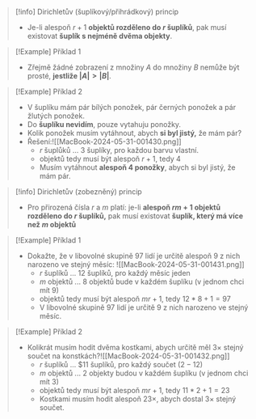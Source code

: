 >[!info] Dirichletův (šuplíkový/přihrádkový) princip
>- Je-li alespoň $r+1$ **objektů rozděleno do $r$ šuplíků**, pak musí existovat **šuplík s nejméně dvěma objekty**.

>[!Example] Příklad 1
>- Zřejmě žádné zobrazení z množiny $A$ do množiny $B$ nemůže být prosté, **jestliže $|A| > |B|$**.

>[!Example] Příklad 2
>- V šuplíku mám pár bílých ponožek, pár černých ponožek a pár žlutých ponožek.
>- Do **šuplíku nevidím**, pouze vytahuju ponožky.
>- Kolik ponožek musím vytáhnout, abych **si byl jistý,** že mám pár?
>- Řešení:![[MacBook-2024-05-31-001430.png]]
>	- $r$ šuplůků ... $3$ šuplíky, pro každou barvu vlastní.
>	- objektů tedy musí být alespoň $r+1$, tedy $4$
>	- Musím vytáhnout **alespoň $4$ ponožky**, abych si byl jistý, že mám pár.

>[!info] Dirichletův (zobezněný) princip
>- Pro přirozená čísla $r$ a $m$ platí: je-li **alespoň $rm+1$ objektů rozděleno do $r$ šuplíků,** pak musí existovat **šuplík, který má více než $m$ objektů**

>[!Example] Příklad 1
>- Dokažte, že v libovolné skupině $97$ lidí je určitě alespoň $9$ z nich narozeno ve stejný měsíc: ![[MacBook-2024-05-31-001431.png]]
>	- $r$ šuplíků ... $12$ šuplíků, pro každý měsíc jeden
>	- $m$ objektů ... $8$ objektů bude v každém šuplíku (v jednom chci mít $9$)
>	- objektů tedy musí být alespoň $mr+1$, tedy $12 * 8 + 1 = 97$
>	- V libovolné skupině $97$ lidí je určitě $9$ z nich narozeno ve stejný měsíc.

>[!Example] Příklad 2
>- Kolikrát musím hodit dvěma kostkami, abych určitě měl $3\times$ stejný součet na konstkách?![[MacBook-2024-05-31-001432.png]]
>	- $r$ šuplíků ... $11 šuplíků, pro každý součet $(2 - 12)$
>	- $m$ objektů ... $2$ objekty budou v každém šuplíku (v jednom chci mít $3$)
>	- objektů tedy musí být alespoň $mr+1$, tedy $11 * 2 + 1 = 23$
>	- Kostkami musím hodit alespoň $23 \times$, abych dostal $3\times$ stejný součet.

